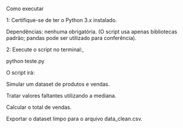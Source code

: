 Como executar

1: Certifique-se de ter o Python 3.x instalado.

Dependências: nenhuma obrigatória. (O script usa apenas bibliotecas padrão; pandas pode ser utilizado para conferência).

2: Execute o script no terminal:,

python teste.py

O script irá:

Simular um dataset de produtos e vendas.

Tratar valores faltantes utilizando a mediana.

Calcular o total de vendas.

Exportar o dataset limpo para o arquivo data_clean.csv.